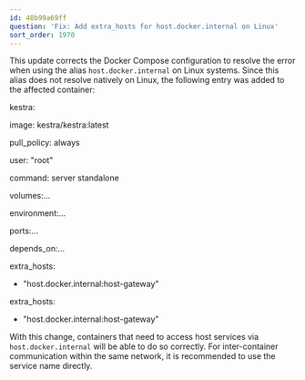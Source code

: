 ```yaml
---
id: 48b99a69ff
question: 'Fix: Add extra_hosts for host.docker.internal on Linux'
sort_order: 1970
---
```


This update corrects the Docker Compose configuration to resolve the error when using the alias `host.docker.internal` on Linux systems. Since this alias does not resolve natively on Linux, the following entry was added to the affected container:

kestra:

image: kestra/kestra:latest

pull_policy: always

user: "root"

command: server standalone

volumes:...

environment:...

ports:...

depends_on:...

extra_hosts:

- "host.docker.internal:host-gateway"

extra_hosts:

- "host.docker.internal:host-gateway"

With this change, containers that need to access host services via `host.docker.internal` will be able to do so correctly. For inter-container communication within the same network, it is recommended to use the service name directly.

